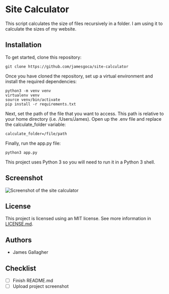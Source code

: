 # Site Calculator

This script calculates the size of files recursively in a folder. I am using it to calculate the sizes of my website.

## Installation

To get started, clone this repository:

```git clone https://github.com/jamesgoca/site-calculator```

Once you have cloned the repository, set up a virtual environment and install the required dependencies:

```
python3 -m venv venv
virtualenv venv
source venv/bin/activate
pip install -r requirements.txt
```

Next, set the path of the file that you want to access. This path is relative to your home directory (i.e. /Users/James). Open up the .env file and replace the calculate_folder variable:

```calculate_folder=/file/path```

Finally, run the app.py file:

```python3 app.py```

This project uses Python 3 so you will need to run it in a Python 3 shell.

## Screenshot

![Screenshot of the site calculator](https://github.com/jamesgoca/site-calculator/blob/master/screenshot.png?raw=true)

## License

This project is licensed using an MIT license. See more information in [LICENSE.md](https://github.com/jamesgoca/site-calculator/blob/master/LICENSE.md).

## Authors

- James Gallagher

## Checklist

- [ ] Finish README.md
- [ ] Upload project screenshot
